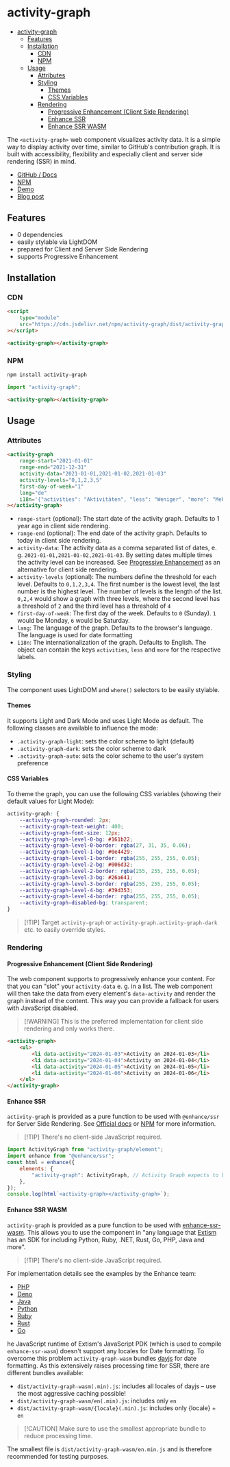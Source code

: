 # activity-graph

-   [activity-graph](#activity-graph)
    -   [Features](#features)
    -   [Installation](#installation)
        -   [CDN](#cdn)
        -   [NPM](#npm)
    -   [Usage](#usage)
        -   [Attributes](#attributes)
        -   [Styling](#styling)
            -   [Themes](#themes)
            -   [CSS Variables](#css-variables)
        -   [Rendering](#rendering)
            -   [Progressive Enhancement (Client Side Rendering)](#progressive-enhancement-client-side-rendering)
            -   [Enhance SSR](#enhance-ssr)
            -   [Enhance SSR WASM](#enhance-ssr-wasm)

The `<activity-graph>` web component visualizes activity data. It is a simple way to display activity over time, similar to GitHub's contribution graph. It is built with accessibility, flexibility and especially client and server side rendering (SSR) in mind.

-   [GitHub / Docs]()
-   [NPM]()
-   [Demo]()
-   [Blog post]()

## Features

-   0 dependencies
-   easily stylable via LightDOM
-   prepared for Client and Server Side Rendering
-   supports Progressive Enhancement

## Installation

### CDN

```html
<script
	type="module"
	src="https://cdn.jsdelivr.net/npm/activity-graph/dist/activity-graph.min.js"
></script>
```

```html
<activity-graph></activity-graph>
```

### NPM

```bash
npm install activity-graph
```

```javascript
import "activity-graph";
```

```html
<activity-graph></activity-graph>
```

## Usage

### Attributes

```html
<activity-graph
	range-start="2021-01-01"
	range-end="2021-12-31"
	activity-data="2021-01-01,2021-01-02,2021-01-03"
	activity-levels="0,1,2,3,5"
	first-day-of-week="1"
	lang="de"
	i18n='{"activities": "Aktivitäten", "less": "Weniger", "more": "Mehr"}'
></activity-graph>
```

-   `range-start` (optional): The start date of the activity graph. Defaults to 1 year ago in client side rendering.
-   `range-end` (optional): The end date of the activity graph. Defaults to today in client side rendering.
-   `activity-data`: The activity data as a comma separated list of dates, e. g. `2021-01-01,2021-01-02,2021-01-03`. By setting dates multiple times the activity level can be increased. See [Progressive Enhancement](#) as an alternative for client side rendering.
-   `activity-levels` (optional): The numbers define the threshold for each level. Defaults to `0,1,2,3,4`. The first number is the lowest level, the last number is the highest level. The number of levels is the length of the list. `0,2,4` would show a graph with three levels, where the second level has a threshold of `2` and the third level has a threshold of `4`
-   `first-day-of-week`: The first day of the week. Defaults to `0` (Sunday). `1` would be Monday, `6` would be Saturday.
-   `lang`: The language of the graph. Defaults to the browser's language. The language is used for date formatting
-   `i18n`: The internationalization of the graph. Defaults to English. The object can contain the keys `activities`, `less` and `more` for the respective labels.

### Styling

The component uses LightDOM and `where()` selectors to be easily stylable.

#### Themes

It supports Light and Dark Mode and uses Light Mode as default. The following classes are available to influence the mode:

-   `.activity-graph-light`: sets the color scheme to light (default)
-   `.activity-graph-dark`: sets the color scheme to dark
-   `.activity-graph-auto`: sets the color scheme to the user's system preference

#### CSS Variables

To theme the graph, you can use the following CSS variables (showing their default values for Light Mode):

```css
activity-graph: {
	--activity-graph-rounded: 2px;
	--activity-graph-text-weight: 400;
	--activity-graph-font-size: 12px;
	--activity-graph-level-0-bg: #161b22;
	--activity-graph-level-0-border: rgba(27, 31, 35, 0.06);
	--activity-graph-level-1-bg: #0e4429;
	--activity-graph-level-1-border: rgba(255, 255, 255, 0.05);
	--activity-graph-level-2-bg: #006d32;
	--activity-graph-level-2-border: rgba(255, 255, 255, 0.05);
	--activity-graph-level-3-bg: #26a641;
	--activity-graph-level-3-border: rgba(255, 255, 255, 0.05);
	--activity-graph-level-4-bg: #39d353;
	--activity-graph-level-4-border: rgba(255, 255, 255, 0.05);
	--activity-graph-disabled-bg: transparent;
}
```

> [!TIP] Target `activity-graph` or `activity-graph.activity-graph-dark` etc. to easily override styles.

### Rendering

#### Progressive Enhancement (Client Side Rendering)

The web component supports to progressively enhance your content. For that you can "slot" your `activity-data` e. g. in a list. The web component will then take the data from every element's `data-activity` and render the graph instead of the content. This way you can provide a fallback for users with JavaScript disabled.

> [!WARNING] This is the preferred implementation for client side rendering and only works there.

```html
<activity-graph>
	<ul>
		<li data-activity="2024-01-03">Activity on 2024-01-03</li>
		<li data-activity="2024-01-04">Activity on 2024-01-04</li>
		<li data-activity="2024-01-05">Activity on 2024-01-05</li>
		<li data-activity="2024-01-06">Activity on 2024-01-06</li>
	</ul>
</activity-graph>
```

#### Enhance SSR

`activity-graph` is provided as a pure function to be used with `@enhance/ssr` for Server Side Rendering. See [Official docs](https://enhance.dev/docs/conventions/elements) or [NPM](https://www.npmjs.com/package/@enhance/ssr) for more information.

> [!TIP] There's no client-side JavaScript required.

```js
import ActivityGraph from "activity-graph/element";
import enhance from "@enhance/ssr";
const html = enhance({
	elements: {
		"activity-graph": ActivityGraph, // Activity Graph expects to be defined with the tag `activity-graph`
	},
});
console.log(html`<activity-graph></activity-graph>`);
```

#### Enhance SSR WASM

`activity-graph` is provided as a pure function to be used with [enhance-ssr-wasm](https://github.com/enhance-dev/enhance-ssr-wasm). This allows you to use the component in "any language that [Extism](https://github.com/extism/extism) has an SDK for including Python, Ruby, .NET, Rust, Go, PHP, Java and more".

> [!TIP] There's no client-side JavaScript required.

For implementation details see the examples by the Enhance team:

-   [PHP](https://github.com/enhance-dev/enhance-ssr-php)
-   [Deno](https://github.com/enhance-dev/enhance-ssr-deno)
-   [Java](https://github.com/enhance-dev/enhance-ssr-java)
-   [Python](https://github.com/enhance-dev/enhance-ssr-python)
-   [Ruby](https://github.com/enhance-dev/enhance-ssr-ruby)
-   [Rust](https://github.com/enhance-dev/enhance-ssr-rust)
-   [Go](https://github.com/enhance-dev/enhance-ssr-go)

he JavaScript runtime of Extism's JavaScript PDK (which is used to compile `enhance-ssr-wasm`) doesn't support any locales for Date formatting. To overcome this problem `activity-graph-wasm` bundles [dayjs](https://github.com/iamkun/dayjs) for date formatting. As this extensively raises processing time for SSR, there are different bundles available:

-   `dist/activity-graph-wasm(.min).js`: includes all locales of dayjs – use the most aggressive caching possible!
-   `dist/activity-graph-wasm/en(.min).js`: includes only `en`
-   `dist/activity-graph-wasm/{locale}(.min).js`: includes only {locale} + `en`

> [!CAUTION] Make sure to use the smallest appropriate bundle to reduce processing time.

The smallest file is `dist/activity-graph-wasm/en.min.js` and is therefore recommended for testing purposes.
